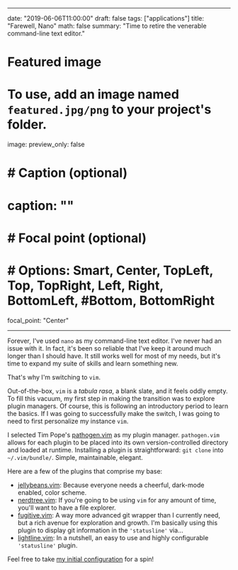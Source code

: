 
---
date: "2019-06-06T11:00:00"
draft: false
tags: ["applications"]
title: "Farewell, Nano"
math: false
summary: "Time to retire the venerable command-line text editor."

# Featured image
# To use, add an image named `featured.jpg/png` to your project's folder.
image:
   preview_only: false
#  # Caption (optional)
#  caption: ""
#
#  # Focal point (optional)
#  # Options: Smart, Center, TopLeft, Top, TopRight, Left, Right, BottomLeft, #Bottom, BottomRight
   focal_point: "Center"

---

Forever, I've used `nano` as my command-line text editor. I've never had an issue with it. In fact, it's been so reliable that I've keep it around much longer than I should have. It still works well for most of my needs, but it's time to expand my suite of skills and learn something new.

That's why I'm switching to `vim`.

Out-of-the-box, `vim` is a _tabula rasa_, a blank slate, and it feels oddly empty. To fill this vacuum, my first step in making the transition was to explore plugin managers. Of course, this is following an introductory period to learn the basics. If I was going to successfully make the switch, I was going to need to first personalize my instance `vim`.

I selected Tim Pope's [pathogen.vim](https://github.com/tpope/vim-pathogen) as my plugin manager. `pathogen.vim` allows for each plugin to be placed into its own version-controlled directory and loaded at runtime. Installing a plugin is straightforward: `git clone` into `~/.vim/bundle/`. Simple, maintainable, elegant.

Here are a few of the plugins that comprise my base:

- [jellybeans.vim](https://github.com/nanotech/jellybeans.vim): Because everyone needs a cheerful, dark-mode enabled, color scheme.
- [nerdtree.vim](https://github.com/scrooloose/nerdtree): If you're going to be using `vim` for any amount of time, you'll want to have a file explorer.
- [fugitive.vim](https://github.com/tpope/vim-fugitive): A way more advanced git wrapper than I currently need, but a rich avenue for exploration and growth. I'm basically using this plugin to display git information in the `'statusline'` via...
- [lightline.vim](https://github.com/itchyny/lightline.vim): In a nutshell, an easy to use and highly configurable `'statusline'` plugin.

Feel free to take [my initial configuration](https://github.com/dzoladz/.vim) for a spin!
